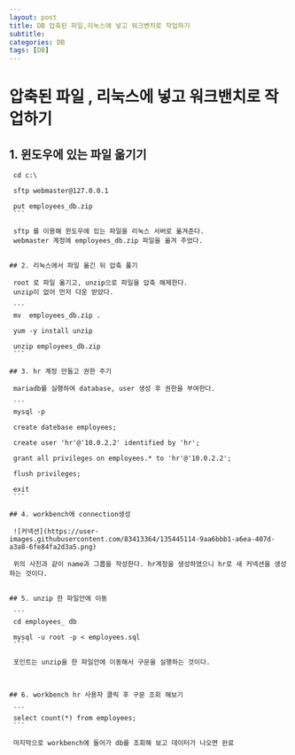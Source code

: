 ```yaml
---
layout: post
title: DB 압축된 파일,리눅스에 넣고 워크벤치로 작업하기
subtitle: 
categories: DB
tags: [DB]
---
```


# 압축된 파일 , 리눅스에 넣고 워크밴치로 작업하기

## 1. 윈도우에 있는 파일 옮기기

   ``` 
    cd c:\
    
    sftp webmaster@127.0.0.1
    
    put employees_db.zip
    ``` 

    sftp 를 이용해 윈도우에 있는 파일을 리눅스 서버로 옮겨준다.
    webmaster 계정에 employees_db.zip 파일을 옮겨 주었다.


## 2. 리눅스에서 파일 옮긴 뒤 압축 풀기
    
    root 로 파일 옮기고, unzip으로 파일을 압축 해제한다.
    unzip이 없어 먼저 다운 받았다.
    
    ```
    mv  employees_db.zip .

    yum -y install unzip
    
    unzip employees_db.zip
    ```

## 3. hr 계정 만들고 권한 주기

    mariadb를 실행하여 database, user 생성 후 권한을 부여한다.
    
    ```
    mysql -p 
    
    create datebase employees;
    
    create user 'hr'@'10.0.2.2' identified by 'hr';
    
    grant all privileges on employees.* to 'hr'@'10.0.2.2';
    
    flush privileges;
    
    exit
    ```

## 4. workbench에 connection생성

    ![커넥션](https://user-images.githubusercontent.com/83413364/135445114-9aa6bbb1-a6ea-407d-a3a8-6fe84fa2d3a5.png)

    위의 사진과 같이 name과 그룹을 작성한다. hr계정을 생성하였으니 hr로 새 커넥션을 생성하는 것이다.

    
## 5. unzip 한 파일안에 이동
    
    ```
    cd employees_ db 
    
    mysql -u root -p < employees.sql
    ```

    포인트는 unzip을 한 파일안에 이동해서 구문을 실행하는 것이다. 



## 6. workbench hr 사용자 클릭 후 구문 조회 해보기
    
    ```
    select count(*) from employees;
    ```

    마지막으로 workbench에 들어가 db를 조회해 보고 데이터가 나오면 완료